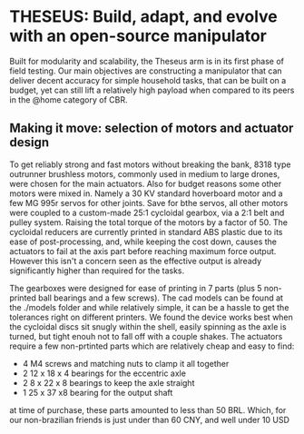# THESEUS: Build, adapt, and evolve with an open-source manipulator

Built for modularity and scalability, the Theseus arm is in its first phase of field testing.
Our main objectives are constructing a manipulator that can deliver decent accuracy for simple household tasks, that can be built on a budget, yet can still lift a relatively high payload when compared to its peers in the @home category of CBR.

## Making it move: selection of motors and actuator design

To get reliably strong and fast motors without breaking the bank, 8318 type outrunner brushless motors, commonly used in medium to large drones, were chosen for the main actuators. Also for budget reasons some other motors were mixed in. Namely a 30 KV standard hoverboard motor and a few MG 995r servos for other joints. Save for bthe servos, all other motors were coupled to a custom-made 25:1 cycloidal gearbox, via a 2:1 belt and pulley system. Raising the total torque of the motors by a factor of 50. The cycloidal reducers are currently printed in standard ABS plastic due to its ease of post-processing, and, while keeping the cost down, causes the actuators to fail at the axis part before reaching maximum force output. However this isn't a concern seen as the effective output is already significantly higher than required for the tasks.

The gearboxes were designed for ease of printing in 7 parts (plus 5 non-printed ball bearings and a few screws). The cad models can be found at the ./models folder and while relatively simple, it can be a hassle to get the tolerances right on different printers. We found the device works best when the cycloidal discs sit snugly within the shell, easily spinning as the axle is turned, but tight enouh not to fall off with a couple shakes. The actuators require a few non-prtinted parts which are relatively cheap and easy to find:

- 4 M4 screws and matching nuts to clamp it all together
- 2 12 x 18 x 4 bearings for the eccentric axle
- 2 8 x 22 x 8 bearings to keep the axle straight
- 1 25 x 37 x8 bearing for the output shaft

at time of purchase, these parts amounted to less than 50 BRL. Which, for our non-brazilian friends is just under than 60 CNY, and well under 10 USD
